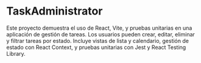 # TaskAdministrator
Este proyecto demuestra el uso de React, Vite, y pruebas unitarias en una aplicación de gestión de tareas. Los usuarios pueden crear, editar, eliminar y filtrar tareas por estado. Incluye vistas de lista y calendario, gestión de estado con React Context, y pruebas unitarias con Jest y React Testing Library.
